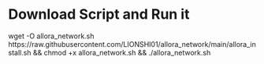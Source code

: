 # Download Script and Run it

<clipboard-copy>
wget -O allora_network.sh https://raw.githubusercontent.com/LIONSHI01/allora_network/main/allora_install.sh && chmod +x allora_network.sh && ./allora_network.sh
</clipboard-copy>

